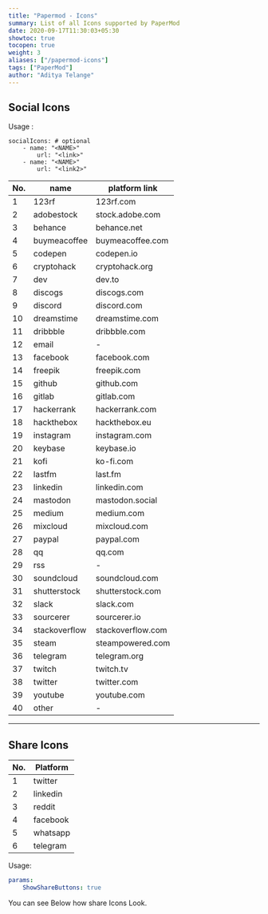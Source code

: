 ```yaml
---
title: "Papermod - Icons"
summary: List of all Icons supported by PaperMod
date: 2020-09-17T11:30:03+05:30
showtoc: true
tocopen: true
weight: 3
aliases: ["/papermod-icons"]
tags: ["PaperMod"]
author: "Aditya Telange"
---
```


## Social Icons

Usage :

```
socialIcons: # optional
    - name: "<NAME>"
        url: "<link>"
    - name: "<NAME>"
        url: "<link2>"
```

| No. | name          | platform link     |
| --- | ------------- | ----------------- |
| 1   | 123rf         | 123rf.com         |
| 2   | adobestock    | stock.adobe.com   |
| 3   | behance       | behance.net       |
| 4   | buymeacoffee  | buymeacoffee.com  |
| 5   | codepen       | codepen.io        |
| 6   | cryptohack    | cryptohack.org    |
| 7   | dev           | dev.to            |
| 8   | discogs       | discogs.com       |
| 9   | discord       | discord.com       |
| 10  | dreamstime    | dreamstime.com    |
| 11  | dribbble      | dribbble.com      |
| 12  | email         | -                 |
| 13  | facebook      | facebook.com      |
| 14  | freepik       | freepik.com       |
| 15  | github        | github.com        |
| 16  | gitlab        | gitlab.com        |
| 17  | hackerrank    | hackerrank.com    |
| 18  | hackthebox    | hackthebox.eu     |
| 19  | instagram     | instagram.com     |
| 20  | keybase       | keybase.io        |
| 21  | kofi          | ko-fi.com         |
| 22  | lastfm        | last.fm           |
| 23  | linkedin      | linkedin.com      |
| 24  | mastodon      | mastodon.social   |
| 25  | medium        | medium.com        |
| 26  | mixcloud      | mixcloud.com      |
| 27  | paypal        | paypal.com        |
| 28  | qq            | qq.com            |
| 29  | rss           | -                 |
| 30  | soundcloud    | soundcloud.com    |
| 31  | shutterstock  | shutterstock.com  |
| 32  | slack         | slack.com         |
| 33  | sourcerer     | sourcerer.io      |
| 34  | stackoverflow | stackoverflow.com |
| 35  | steam         | steampowered.com  |
| 36  | telegram      | telegram.org      |
| 37  | twitch        | twitch.tv         |
| 38  | twitter       | twitter.com       |
| 39  | youtube       | youtube.com       |
| 40  | other         | -                 |

---

## Share Icons

| No. | Platform |
| --- | -------- |
| 1   | twitter  |
| 2   | linkedin |
| 3   | reddit   |
| 4   | facebook |
| 5   | whatsapp |
| 6   | telegram |

Usage:

```yml
params:
    ShowShareButtons: true
```

You can see Below how share Icons Look.
